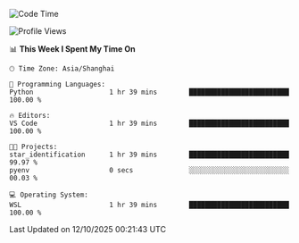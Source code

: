 <!--START_SECTION:waka-->
![Code Time](http://img.shields.io/badge/Code%20Time-3%2C134%20hrs%2014%20mins-blue)

![Profile Views](http://img.shields.io/badge/Profile%20Views-0-blue)

📊 **This Week I Spent My Time On** 

```text
🕑︎ Time Zone: Asia/Shanghai

💬 Programming Languages: 
Python                   1 hr 39 mins        █████████████████████████   100.00 % 

🔥 Editors: 
VS Code                  1 hr 39 mins        █████████████████████████   100.00 % 

🐱‍💻 Projects: 
star_identification      1 hr 39 mins        █████████████████████████   99.97 % 
pyenv                    0 secs              ░░░░░░░░░░░░░░░░░░░░░░░░░   00.03 % 

💻 Operating System: 
WSL                      1 hr 39 mins        █████████████████████████   100.00 % 
```


 Last Updated on 12/10/2025 00:21:43 UTC
<!--END_SECTION:waka-->